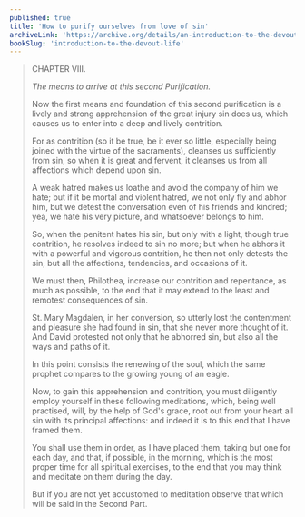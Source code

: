 ```yaml
---
published: true
title: 'How to purify ourselves from love of sin'
archiveLink: 'https://archive.org/details/an-introduction-to-the-devout-life/page/15?view=theater'
bookSlug: 'introduction-to-the-devout-life'
---
```


> CHAPTER VIII.
>
> *The means to arrive at this second Purification.*
>
> Now the first means and foundation of this second purification is a lively and strong apprehension of the great injury sin does us, which causes us to enter into a deep and lively contrition.
>
> For as contrition (so it be true, be it ever so little, especially being joined with the virtue of the sacraments), cleanses us sufficiently from sin, so when it is great and fervent, it cleanses us from all affections which depend upon sin.
>
> A weak hatred makes us loathe and avoid the company of him we hate; but if it be mortal and violent hatred, we not only fly and abhor him, but we detest the conversation even of his friends and kindred; yea, we hate his very picture, and whatsoever belongs to him.
>
> So, when the penitent hates his sin, but only with a light, though true contrition, he resolves indeed to sin no more; but when he abhors it with a powerful and vigorous contrition, he then not only detests the sin, but all the affections, tendencies, and occasions of it.
>
> We must then, Philothea, increase our contrition and repentance, as much as possible, to the end that it may extend to the least and remotest consequences of sin.
>
> St. Mary Magdalen, in her conversion, so utterly lost the contentment and pleasure she had found in sin, that she never more thought of it. And David protested not only that he abhorred sin, but also all the ways and paths of it.
>
> In this point consists the renewing of the soul, which the same prophet compares to the growing young of an eagle.
>
> Now, to gain this apprehension and contrition, you must diligently employ yourself in these following meditations, which, being well practised, will, by the help of God's grace, root out from your heart all sin with its principal affections: and indeed it is to this end that I have framed them.
>
> You shall use them in order, as I have placed them, taking but one for each day, and that, if possible, in the morning, which is the most proper time for all spiritual exercises, to the end that you may think and meditate on them during the day.
>
> But if you are not yet accustomed to meditation observe that which will be said in the Second Part.
